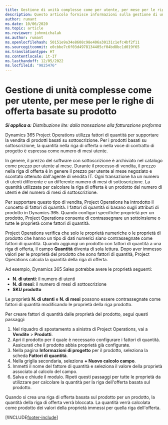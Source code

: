 ```yaml
---
title: Gestione di unità complesse come per utente, per mese per le righe di offerta basate su prodotto
description: Questo articolo fornisce informazioni sulla gestione di unità complesse per righe di offerta basate su prodotto.
author: rumant
ms.date: 10/06/2020
ms.topic: article
ms.reviewer: johnmichalak
ms.author: rumant
ms.openlocfilehash: 50151e9a34e8608c98e406a30131c1efc4bf2f11
ms.sourcegitcommit: e0cbbe7c6f03d4978134405cf04bd8bc1d019f65
ms.translationtype: HT
ms.contentlocale: it-IT
ms.lasthandoff: 12/05/2022
ms.locfileid: "9825476"
---
```

# <a name="managing-complex-units-such-as-per-user-per-month-for-product-based-quote-lines"></a>Gestione di unità complesse come per utente, per mese per le righe di offerta basate su prodotto

_**Si applica a:** Distribuzione lite: dalla transazione alla fatturazione proforma_

Dynamics 365 Project Operations utilizza fattori di quantità per supportare la vendita di prodotti basati su sottoscrizione. Per i prodotti basati su sottoscrizione, la quantità nella riga di offerta o nella voce di contratto di progetto è espressa come numero di mesi utente.

In genere, il prezzo del software con sottoscrizione è archiviato nel catalogo come prezzo per utente al mese. Durante il processo di vendita, il prezzo nella riga di offerta è in genere il prezzo per utente al mese negoziato e scontato ottenuto dall'agente di vendita IT. Ogni transazione ha un numero di utenti differente e un differente numero di mesi di sottoscrizione. La quantità utilizzata per calcolare la riga di offerta è un prodotto del numero di utenti e del numero di mesi di sottoscrizione.

Per supportare questo tipo di vendita, Project Operations ha introdotto il concetto di fattori di quantità. I fattori di quantità si basano sugli attributi di prodotto in Dynamics 365. Quando configuri specifiche proprietà per un prodotto, Project Operations consente di contrassegnare un sottoinsieme o tutte le proprietà come fattori di quantità.

Project Operations verifica che solo le proprietà numeriche o le proprietà di prodotto che hanno un tipo di dati numerici siano contrassegnate come fattori di quantità. Quando aggiungi un prodotto con fattori di quantità a una riga di offerta, il campo **Quantità** diventa di sola lettura. Dopo aver immesso valori per le proprietà del prodotto che sono fattori di quantità, Project Operations calcola la quantità della riga di offerta.

Ad esempio, Dynamics 365 Sales potrebbe avere le proprietà seguenti:

- **N. di utenti**: il numero di utenti
- **N. di mesi**: il numero di mesi di sottoscrizione
- **SKU prodotto**

Le proprietà **N. di utenti** e **N. di mesi** possono essere contrassegnate come fattori di quantità modificando le proprietà della riga prodotto.

Per creare fattori di quantità dalle proprietà del prodotto, segui questi passaggi:

1. Nel riquadro di spostamento a sinistra di Project Operations, vai a **Vendite** > **Prodotti**.
2. Apri il prodotto per il quale è necessario configurare i fattori di quantità. Assicurati che il prodotto abbia proprietà già configurate.
3. Nella pagina **Informazioni di progetto** per il prodotto, seleziona la scheda **Fattori di quantità**.
4. Nella griglia secondaria, seleziona **+ Nuovo calcolo campo**.
5. Immetti il nome del fattore di quantità e seleziona il valore della proprietà associato al calcolo del campo.
6. Salva e chiude il modulo. Ripeti questi passaggi per tutte le proprietà da utilizzare per calcolare la quantità per la riga dell'offerta basata sul prodotto.

Quando si crea una riga di offerta basata sul prodotto per un prodotto, la quantità della riga di offerta verrà bloccata. La quantità verrà calcolata come prodotto dei valori della proprietà immessi per quella riga dell'offerta.


[!INCLUDE[footer-include](../../includes/footer-banner.md)]
